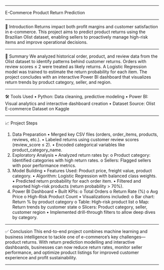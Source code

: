 ________________________________________
E-Commerce Product Return Prediction
________________________________________
📌 Introduction
Returns impact both profit margins and customer satisfaction in e-commerce. This project aims to predict product returns using the Brazilian Olist dataset, enabling sellers to proactively manage high-risk items and improve operational decisions.
________________________________________
📄 Summary
We analyzed historical order, product, and review data from the Olist dataset to identify patterns behind customer returns. Orders with review scores ≤ 2 were treated as likely returns. A Logistic Regression model was trained to estimate the return probability for each item. The project concludes with an interactive Power BI dashboard that visualizes return trends by product category, seller, and region.
________________________________________
🛠️ Tools Used
•	Python: Data cleaning, predictive modeling
•	Power BI: Visual analytics and interactive dashboard creation
•	Dataset Source: Olist E-commerce Dataset on Kaggle
________________________________________
📈 Project Steps
1. Data Preparation
•	Merged key CSV files (orders, order_items, products, reviews, etc.).
•	Labeled returns using customer review scores (review_score ≤ 2).
•	Encoded categorical variables like product_category_name.
2. Exploratory Analysis
•	Analyzed return rates by:
o	Product category: Identified categories with high return rates.
o	Sellers: Flagged sellers with poor performance metrics.
3. Model Building
•	Features Used: Product price, freight value, product category.
•	Algorithm: Logistic Regression with balanced class weights.
•	Predicted return probability for each order item.
•	Filtered and exported high-risk products (return probability > 70%).
4. Power BI Dashboard
•	Built KPIs:
o	Total Orders
o	Return Rate (%)
o	Avg Price
o	High-Risk Product Count
•	Visualizations included:
o	Bar chart: Return % by product category
o	Table: High-risk product list
o	Map: Return trends by customer state
o	Slicers: Product category, seller, customer region
•	Implemented drill-through filters to allow deep dives by category.
________________________________________
✅ Conclusion
This end-to-end project combines machine learning and business intelligence to tackle one of e-commerce’s key challenges—product returns. With return prediction modelling and interactive dashboards, businesses can now reduce return rates, monitor seller performance, and optimize product listings for improved customer experience and profit sustainability.
________________________________________
